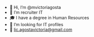 - 👋 Hi, I’m @mvictoriagosta
- 🚀 I’m recruiter IT
- 🎓 I have a degree in Human Resources
- 👀 I’m looking for IT profiles
- 📧 lic.agostavictoria@gmail.com 

<!---
mvictoriagosta/mvictoriagosta is a ✨ special ✨ repository because its `README.md` (this file) appears on your GitHub profile.
You can click the Preview link to take a look at your changes.
--->
